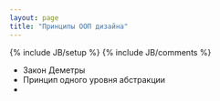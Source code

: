 ```yaml
---
layout: page
title: "Принципы ООП дизайна"
---
```

{% include JB/setup %}
{% include JB/comments %}

* Закон Деметры
* Принцип одного уровня абстракции
*

